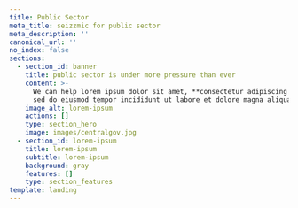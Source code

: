 ```yaml
---
title: Public Sector
meta_title: seizzmic for public sector
meta_description: ''
canonical_url: ''
no_index: false
sections:
  - section_id: banner
    title: public sector is under more pressure than ever
    content: >-
      We can help lorem ipsum dolor sit amet, **consectetur adipiscing elit**,
      sed do eiusmod tempor incididunt ut labore et dolore magna aliqua.
    image_alt: lorem-ipsum
    actions: []
    type: section_hero
    image: images/centralgov.jpg
  - section_id: lorem-ipsum
    title: lorem-ipsum
    subtitle: lorem-ipsum
    background: gray
    features: []
    type: section_features
template: landing
---
```

